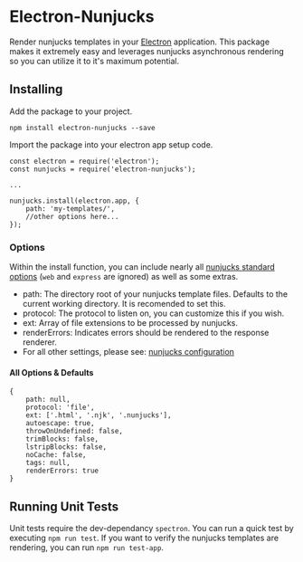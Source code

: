 # Electron-Nunjucks
Render nunjucks templates in your [Electron](https://electronjs.org/) application. This package makes it extremely easy and leverages nunjucks asynchronous rendering so you can utilize it to it's maximum potential.

## Installing

Add the package to your project.

```npm install electron-nunjucks --save```

Import the package into your electron app setup code.

```
const electron = require('electron');
const nunjucks = require('electron-nunjucks');

...

nunjucks.install(electron.app, {
    path: 'my-templates/',
    //other options here...
});

```

### Options

Within the install function, you can include nearly all [nunjucks standard options](https://mozilla.github.io/nunjucks/api.html#configure) (```web``` and ```express``` are ignored) as well as some extras.

- path: The directory root of your nunjucks template files. Defaults to the current working directory. It is recomended to set this.
- protocol: The protocol to listen on, you can customize this if you wish.
- ext: Array of file extensions to be processed by nunjucks.
- renderErrors: Indicates errors should be rendered to the response renderer.
- For all other settings, please see: [nunjucks configuration](https://mozilla.github.io/nunjucks/api.html#configure)

#### All Options &amp; Defaults
```
{
    path: null,
    protocol: 'file',
    ext: ['.html', '.njk', '.nunjucks'],
    autoescape: true,
    throwOnUndefined: false,
    trimBlocks: false,
    lstripBlocks: false,
    noCache: false,
    tags: null,
    renderErrors: true
}
```

## Running Unit Tests
Unit tests require the dev-dependancy ```spectron```. You can run a quick test by executing ```npm run test```. If you want to verify the nunjucks templates are rendering, you can run ```npm run test-app```.